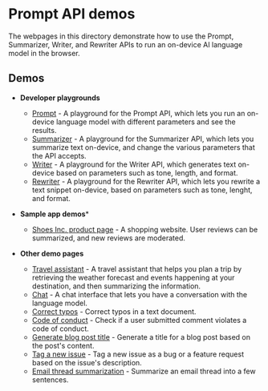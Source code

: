 # Prompt API demos

The webpages in this directory demonstrate how to use the Prompt, Summarizer, Writer, and Rewriter APIs to run an on-device AI language model in the browser.

## Demos

* **Developer playgrounds**

  * [Prompt](./playgrounds/prompt-api.html) - A playground for the Prompt API, which lets you run an on-device language model with different parameters and see the results.
  * [Summarizer](./playgrounds/summarizer-api.html) - A playground for the Summarizer API, which lets you summarize text on-device, and change the various parameters that the API accepts.
  * [Writer](./playgrounds/writer-api.html) - A playground for the Writer API, which generates text on-device based on parameters such as tone, length, and format.
  * [Rewriter](./playgrounds/rewriter-api.html) - A playground for the Rewriter API, which lets you rewrite a text snippet on-device, based on parameters such as tone, lenght, and format.

* **Sample app demos***

  * [Shoes Inc. product page](./samples/product-review.html) - A shopping website. User reviews can be summarized, and new reviews are moderated.

* **Other demo pages**

  * [Travel assistant](./other-demos/travel-assistant.html) - A travel assistant that helps you plan a trip by retrieving the weather forecast and events happening at your destination, and then summarizing the information.
  * [Chat](./other-demos/chat.html) - A chat interface that lets you have a conversation with the language model.
  * [Correct typos](./other-demos/correct-typos.html) - Correct typos in a text document.
  * [Code of conduct](./other-demos/check-conduct.html) - Check if a user submitted comment violates a code of conduct.
  * [Generate blog post title](./other-demos/generate-title.html) - Generate a title for a blog post based on the post's content.
  * [Tag a new issue](./other-demos/issue-tagging.html) - Tag a new issue as a bug or a feature request based on the issue's description.
  * [Email thread summarization](./other-demos/summarize-email-thread.html) - Summarize an email thread into a few sentences.

<!-- ## Requirements to run the demos

To run the above demos, make sure that you meet the following requirements:

* Use Microsoft Edge Canary.

  To download Canary, go to [Become a Microsoft Edge Insider](https://www.microsoft.com/edge/download/insider) and click **Download Edge Canary**.

* Enable the required feature flags:

  1. In Microsoft Edge Canary, open a new tab and go to `edge://flags/`.

  1. Enter `edge-llm-on-device-model` in the search input.

  1. Next to **Enables on device AI model**, select **Enabled**.

  1. Next to **Enable on device AI model debug logs**, optionally select **Enabled**.
  
     This flag enables better diagnostics which can be useful when you want to share information with us when problems occur.

  1. Next to **Enable on device AI model performance parameters override**, select **Enabled BypassPerfRequirement**.

  1. Now, enter `edge-llm-prompt-api-for-phi-mini` in the search input.

  1. Next to **Prompt API for Phi mini**, select **Enabled**.

  1. Now, enter `edge-llm-summarization-api-for-phi-mini` in the search input.

  1. Next to **Summarization API for Phi mini**, select **Enabled**.

  1. Restart Microsoft Edge Canary.

* Update components:

  1. Open a new tab and go to `edge://components/`.

  1. Click **Update** next to the following two components:
    
     * **Edge LLM On Device Model**
     * **Edge LLM Runtime**
-->